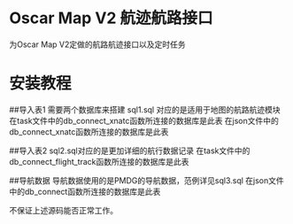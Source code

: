 # Oscar Map V2 航迹航路接口

为Oscar Map V2定做的航路航迹接口以及定时任务
 

# 安装教程
##导入表1
需要两个数据库来搭建 sql1.sql 对应的是适用于地图的航路航迹模块
在task文件中的db_connect_xnatc函数所连接的数据库是此表
在json文件中的db_connect_xnatc函数所连接的数据库是此表

##导入表2
sql2.sql对应的是更加详细的航行数据记录
在task文件中的db_connect_flight_track函数所连接的数据库是此表

##导航数据
导航数据使用的是PMDG的导航数据，范例详见sql3.sql
在json文件中的db_connect函数所连接的数据库是此表


不保证上述源码能否正常工作。

